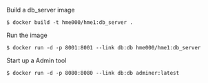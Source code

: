 

Build a db_server image

    $ docker build -t hme000/hme1:db_server .
    

Run the image

    $ docker run -d -p 8001:8001 --link db:db hme000/hme1:db_server
    

Start up a Admin tool

    $ docker run -d -p 8080:8080 --link db:db adminer:latest

